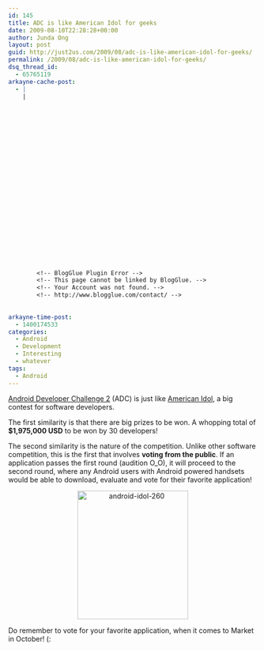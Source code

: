 ```yaml
---
id: 145
title: ADC is like American Idol for geeks
date: 2009-08-10T22:28:28+00:00
author: Junda Ong
layout: post
guid: http://just2us.com/2009/08/adc-is-like-american-idol-for-geeks/
permalink: /2009/08/adc-is-like-american-idol-for-geeks/
dsq_thread_id:
  - 65765119
arkayne-cache-post:
  - |
    |
        
        
        
        
        
        
        
        
        
        
        
        
        
        
        
        
        
        
        
        
        
        
        
        <!-- BlogGlue Plugin Error -->
        <!-- This page cannot be linked by BlogGlue. -->
        <!-- Your Account was not found. -->
        <!-- http://www.blogglue.com/contact/ -->
        
        
arkayne-time-post:
  - 1400174533
categories:
  - Android
  - Development
  - Interesting
  - whatever
tags:
  - Android
---
```

<a href="http://code.google.com/android/adc/" onclick="__gaTracker('send', 'event', 'outbound-article', 'http://code.google.com/android/adc/', 'Android Developer Challenge 2');">Android Developer Challenge 2</a> (ADC) is just like <a href="http://www.americanidol.com/" onclick="__gaTracker('send', 'event', 'outbound-article', 'http://www.americanidol.com/', 'American Idol');">American Idol</a>, a big contest for software developers.

The first similarity is that there are big prizes to be won. A whopping total of **$1,975,000 USD** to be won by 30 developers! 

The second similarity is the nature of the competition. Unlike other software competition, this is the first that involves **voting from the public**. If an application passes the first round (audition O_O), it will proceed to the second round, where any Android users with Android powered handsets would be able to download, evaluate and vote for their favorite application! 

<p align="center">
  <a href="http://blog.just2us.com/wp-content/uploads/2009/08/android-idol-260.jpg" onclick="__gaTracker('send', 'event', 'outbound-article', 'http://blog.just2us.com/wp-content/uploads/2009/08/android-idol-260.jpg', '');"><img style="border-right: 0px; border-top: 0px; border-left: 0px; border-bottom: 0px" height="260" alt="android-idol-260" src="http://blog.just2us.com/wp-content/uploads/2009/08/android-idol-260-thumb.jpg" width="224" border="0" /></a>
</p>

Do remember to vote for your favorite application, when it comes to Market in October! (:

<div style="font-size:0px;height:0px;line-height:0px;margin:0;padding:0;clear:both">
</div>